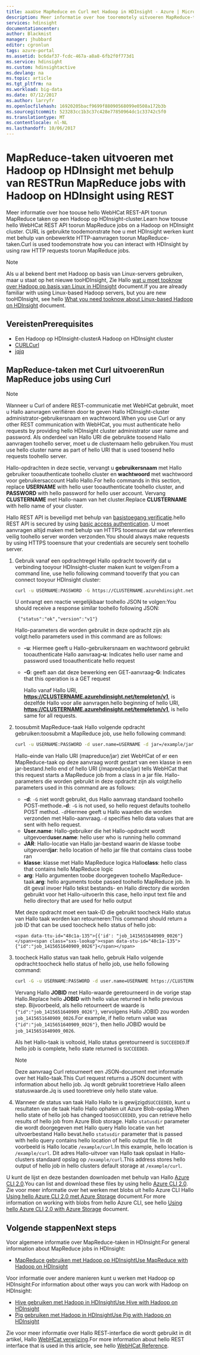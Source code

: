 ```yaml
---
title: aaaUse MapReduce en Curl met Hadoop in HDInsight - Azure | Microsoft Docs
description: Meer informatie over hoe tooremotely uitvoeren MapReduce-taken met Hadoop op HDInsight met Curl.
services: hdinsight
documentationcenter: 
author: Blackmist
manager: jhubbard
editor: cgronlun
tags: azure-portal
ms.assetid: bc6daf37-fcdc-467a-a8a8-6fb2f0f773d1
ms.service: hdinsight
ms.custom: hdinsightactive
ms.devlang: na
ms.topic: article
ms.tgt_pltfrm: na
ms.workload: big-data
ms.date: 07/12/2017
ms.author: larryfr
ms.openlocfilehash: 16920205bacf9699f88090568099e0508a172b3b
ms.sourcegitcommit: 523283cc1b3c37c428e77850964dc1c33742c5f0
ms.translationtype: MT
ms.contentlocale: nl-NL
ms.lasthandoff: 10/06/2017
---
```

# <a name="run-mapreduce-jobs-with-hadoop-on-hdinsight-using-rest"></a><span data-ttu-id="48c1a-103">MapReduce-taken uitvoeren met Hadoop op HDInsight met behulp van REST</span><span class="sxs-lookup"><span data-stu-id="48c1a-103">Run MapReduce jobs with Hadoop on HDInsight using REST</span></span>

<span data-ttu-id="48c1a-104">Meer informatie over hoe toouse hello WebHCat REST-API toorun MapReduce taken op een Hadoop op HDInsight-cluster.</span><span class="sxs-lookup"><span data-stu-id="48c1a-104">Learn how toouse hello WebHCat REST API toorun MapReduce jobs on a Hadoop on HDInsight cluster.</span></span> <span data-ttu-id="48c1a-105">CURL is gebruikte toodemonstrate hoe u met HDInsight werken kunt met behulp van onbewerkte HTTP-aanvragen toorun MapReduce-taken.</span><span class="sxs-lookup"><span data-stu-id="48c1a-105">Curl is used toodemonstrate how you can interact with HDInsight by using raw HTTP requests toorun MapReduce jobs.</span></span>

> [!NOTE]
> <span data-ttu-id="48c1a-106">Als u al bekend bent met Hadoop op basis van Linux-servers gebruiken, maar u staat op het nieuwe tooHDInsight, Zie Hallo [wat u moet tooknow over Hadoop op basis van Linux in HDInsight](hdinsight-hadoop-linux-information.md) document.</span><span class="sxs-lookup"><span data-stu-id="48c1a-106">If you are already familiar with using Linux-based Hadoop servers, but you are new tooHDInsight, see hello [What you need tooknow about Linux-based Hadoop on HDInsight](hdinsight-hadoop-linux-information.md) document.</span></span>


## <span data-ttu-id="48c1a-107"><a id="prereq"></a>Vereisten</span><span class="sxs-lookup"><span data-stu-id="48c1a-107"><a id="prereq"></a>Prerequisites</span></span>

* <span data-ttu-id="48c1a-108">Een Hadoop op HDInsight-cluster</span><span class="sxs-lookup"><span data-stu-id="48c1a-108">A Hadoop on HDInsight cluster</span></span>
* [<span data-ttu-id="48c1a-109">CURL</span><span class="sxs-lookup"><span data-stu-id="48c1a-109">Curl</span></span>](http://curl.haxx.se/)
* [<span data-ttu-id="48c1a-110">jq</span><span class="sxs-lookup"><span data-stu-id="48c1a-110">jq</span></span>](http://stedolan.github.io/jq/)

## <span data-ttu-id="48c1a-111"><a id="curl"></a>MapReduce-taken met Curl uitvoeren</span><span class="sxs-lookup"><span data-stu-id="48c1a-111"><a id="curl"></a>Run MapReduce jobs using Curl</span></span>

> [!NOTE]
> <span data-ttu-id="48c1a-112">Wanneer u Curl of andere REST-communicatie met WebHCat gebruikt, moet u Hallo aanvragen verifiëren door te geven Hallo HDInsight-cluster administrator-gebruikersnaam en wachtwoord.</span><span class="sxs-lookup"><span data-stu-id="48c1a-112">When you use Curl or any other REST communication with WebHCat, you must authenticate hello requests by providing hello HDInsight cluster administrator user name and password.</span></span> <span data-ttu-id="48c1a-113">Als onderdeel van Hallo URI die gebruikte toosend Hallo aanvragen toohello server, moet u de clusternaam hello gebruiken.</span><span class="sxs-lookup"><span data-stu-id="48c1a-113">You must use hello cluster name as part of hello URI that is used toosend hello requests toohello server.</span></span>
>
> <span data-ttu-id="48c1a-114">Hallo-opdrachten in deze sectie, vervangt u **gebruikersnaam** met Hallo gebruiker tooauthenticate toohello cluster en **wachtwoord** met wachtwoord voor gebruikersaccount Hallo Hallo.</span><span class="sxs-lookup"><span data-stu-id="48c1a-114">For hello commands in this section, replace **USERNAME** with hello user tooauthenticate toohello cluster, and **PASSWORD** with hello password for hello user account.</span></span> <span data-ttu-id="48c1a-115">Vervang **CLUSTERNAME** met Hallo-naam van het cluster.</span><span class="sxs-lookup"><span data-stu-id="48c1a-115">Replace **CLUSTERNAME** with hello name of your cluster.</span></span>
>
> <span data-ttu-id="48c1a-116">Hallo REST API is beveiligd met behulp van [basistoegang verificatie](http://en.wikipedia.org/wiki/Basic_access_authentication).</span><span class="sxs-lookup"><span data-stu-id="48c1a-116">hello REST API is secured by using [basic access authentication](http://en.wikipedia.org/wiki/Basic_access_authentication).</span></span> <span data-ttu-id="48c1a-117">U moet aanvragen altijd maken met behulp van HTTPS tooensure dat uw referenties veilig toohello server worden verzonden.</span><span class="sxs-lookup"><span data-stu-id="48c1a-117">You should always make requests by using HTTPS tooensure that your credentials are securely sent toohello server.</span></span>


1. <span data-ttu-id="48c1a-118">Gebruik vanaf een opdrachtregel Hallo opdracht tooverify dat u verbinding tooyour HDInsight-cluster maken kunt te volgen:</span><span class="sxs-lookup"><span data-stu-id="48c1a-118">From a command line, use hello following command tooverify that you can connect tooyour HDInsight cluster:</span></span>

    ```bash
    curl -u USERNAME:PASSWORD -G https://CLUSTERNAME.azurehdinsight.net/templeton/v1/status
    ```

    <span data-ttu-id="48c1a-119">U ontvangt een reactie vergelijkbaar toohello JSON te volgen:</span><span class="sxs-lookup"><span data-stu-id="48c1a-119">You should receive a response similar toohello following JSON:</span></span>

        {"status":"ok","version":"v1"}

    <span data-ttu-id="48c1a-120">Hallo-parameters die worden gebruikt in deze opdracht zijn als volgt:</span><span class="sxs-lookup"><span data-stu-id="48c1a-120">hello parameters used in this command are as follows:</span></span>

   * <span data-ttu-id="48c1a-121">**-u**: Hiermee geeft u Hallo-gebruikersnaam en wachtwoord gebruikt tooauthenticate Hallo aanvraag</span><span class="sxs-lookup"><span data-stu-id="48c1a-121">**-u**: Indicates hello user name and password used tooauthenticate hello request</span></span>
   * <span data-ttu-id="48c1a-122">**-G**: geeft aan dat deze bewerking een GET-aanvraag</span><span class="sxs-lookup"><span data-stu-id="48c1a-122">**-G**: Indicates that this operation is a GET request</span></span>

     <span data-ttu-id="48c1a-123">Hallo vanaf Hallo URI, **https://CLUSTERNAME.azurehdinsight.net/templeton/v1**, is dezelfde Hallo voor alle aanvragen.</span><span class="sxs-lookup"><span data-stu-id="48c1a-123">hello beginning of hello URI, **https://CLUSTERNAME.azurehdinsight.net/templeton/v1**, is hello same for all requests.</span></span>

2. <span data-ttu-id="48c1a-124">toosubmit MapReduce-taak Hallo volgende opdracht gebruiken:</span><span class="sxs-lookup"><span data-stu-id="48c1a-124">toosubmit a MapReduce job, use hello following command:</span></span>

    ```bash
    curl -u USERNAME:PASSWORD -d user.name=USERNAME -d jar=/example/jars/hadoop-mapreduce-examples.jar -d class=wordcount -d arg=/example/data/gutenberg/davinci.txt -d arg=/example/data/CurlOut https://CLUSTERNAME.azurehdinsight.net/templeton/v1/mapreduce/jar
    ```

    <span data-ttu-id="48c1a-125">Hallo-einde van Hallo URI (mapreduce/jar) ziet WebHCat of er een MapReduce-taak op deze aanvraag wordt gestart van een klasse in een jar-bestand.</span><span class="sxs-lookup"><span data-stu-id="48c1a-125">hello end of hello URI (/mapreduce/jar) tells WebHCat that this request starts a MapReduce job from a class in a jar file.</span></span> <span data-ttu-id="48c1a-126">Hallo-parameters die worden gebruikt in deze opdracht zijn als volgt:</span><span class="sxs-lookup"><span data-stu-id="48c1a-126">hello parameters used in this command are as follows:</span></span>

   * <span data-ttu-id="48c1a-127">**-d**: `-G` niet wordt gebruikt, dus Hallo aanvraag standaard toohello POST-methode.</span><span class="sxs-lookup"><span data-stu-id="48c1a-127">**-d**: `-G` is not used, so hello request defaults toohello POST method.</span></span> <span data-ttu-id="48c1a-128">`-d`Hiermee geeft u Hallo waarden die worden verzonden met Hallo-aanvraag.</span><span class="sxs-lookup"><span data-stu-id="48c1a-128">`-d` specifies hello data values that are sent with hello request.</span></span>
    * <span data-ttu-id="48c1a-129">**User.name**: Hallo-gebruiker die het Hallo-opdracht wordt uitgevoerd</span><span class="sxs-lookup"><span data-stu-id="48c1a-129">**user.name**: hello user who is running hello command</span></span>
    * <span data-ttu-id="48c1a-130">**JAR**: Hallo-locatie van Hallo jar-bestand waarin de klasse toobe uitgevoerd</span><span class="sxs-lookup"><span data-stu-id="48c1a-130">**jar**: hello location of hello jar file that contains class toobe ran</span></span>
    * <span data-ttu-id="48c1a-131">**klasse**: klasse met Hallo MapReduce logica Hallo</span><span class="sxs-lookup"><span data-stu-id="48c1a-131">**class**: hello class that contains hello MapReduce logic</span></span>
    * <span data-ttu-id="48c1a-132">**arg**: Hallo argumenten toobe doorgegeven toohello MapReduce-taak.</span><span class="sxs-lookup"><span data-stu-id="48c1a-132">**arg**: hello arguments toobe passed toohello MapReduce job.</span></span> <span data-ttu-id="48c1a-133">In dit geval invoer Hallo tekst bestands- en Hallo directory die worden gebruikt voor het Hallo-uitvoer</span><span class="sxs-lookup"><span data-stu-id="48c1a-133">In this case, hello input text file and hello directory that are used for hello output</span></span>

     <span data-ttu-id="48c1a-134">Met deze opdracht moet een taak-ID die gebruikt toocheck Hallo status van Hallo taak worden kan retourneren:</span><span class="sxs-lookup"><span data-stu-id="48c1a-134">This command should return a job ID that can be used toocheck hello status of hello job:</span></span>

       <span data-ttu-id="48c1a-135">{{'id': "job_1415651640909_0026"}</span><span class="sxs-lookup"><span data-stu-id="48c1a-135">{"id":"job_1415651640909_0026"}</span></span>

3. <span data-ttu-id="48c1a-136">toocheck Hallo status van taak hello, gebruik Hallo volgende opdracht:</span><span class="sxs-lookup"><span data-stu-id="48c1a-136">toocheck hello status of hello job, use hello following command:</span></span>

    ```bash
    curl -G -u USERNAME:PASSWORD -d user.name=USERNAME https://CLUSTERNAME.azurehdinsight.net/templeton/v1/jobs/JOBID | jq .status.state
    ```

    <span data-ttu-id="48c1a-137">Vervang Hallo **JOBID** met Hallo-waarde geretourneerd in de vorige stap Hallo.</span><span class="sxs-lookup"><span data-stu-id="48c1a-137">Replace hello **JOBID** with hello value returned in hello previous step.</span></span> <span data-ttu-id="48c1a-138">Bijvoorbeeld, als hello retourneert de waarde is `{"id":"job_1415651640909_0026"}`, vervolgens Hallo JOBID zou worden `job_1415651640909_0026`.</span><span class="sxs-lookup"><span data-stu-id="48c1a-138">For example, if hello return value was `{"id":"job_1415651640909_0026"}`, then hello JOBID would be `job_1415651640909_0026`.</span></span>

    <span data-ttu-id="48c1a-139">Als het Hallo-taak is voltooid, Hallo status geretourneerd is `SUCCEEDED`.</span><span class="sxs-lookup"><span data-stu-id="48c1a-139">If hello job is complete, hello state returned is `SUCCEEDED`.</span></span>

   > [!NOTE]
   > <span data-ttu-id="48c1a-140">Deze aanvraag Curl retourneert een JSON-document met informatie over het Hallo-taak.</span><span class="sxs-lookup"><span data-stu-id="48c1a-140">This Curl request returns a JSON document with information about hello job.</span></span> <span data-ttu-id="48c1a-141">Jq wordt gebruikt tooretrieve Hallo alleen statuswaarde.</span><span class="sxs-lookup"><span data-stu-id="48c1a-141">Jq is used tooretrieve only hello state value.</span></span>

4. <span data-ttu-id="48c1a-142">Wanneer de status van taak Hallo Hallo te is gewijzigd`SUCCEEDED`, kunt u resultaten van de taak Hallo Hallo ophalen uit Azure Blob-opslag.</span><span class="sxs-lookup"><span data-stu-id="48c1a-142">When hello state of hello job has changed too`SUCCEEDED`, you can retrieve hello results of hello job from Azure Blob storage.</span></span> <span data-ttu-id="48c1a-143">Hallo `statusdir` parameter die wordt doorgegeven met Hallo query Hallo locatie van het uitvoerbestand Hallo bevat.</span><span class="sxs-lookup"><span data-stu-id="48c1a-143">hello `statusdir` parameter that is passed with hello query contains hello location of hello output file.</span></span> <span data-ttu-id="48c1a-144">In dit voorbeeld is Hallo locatie `/example/curl`.</span><span class="sxs-lookup"><span data-stu-id="48c1a-144">In this example, hello location is `/example/curl`.</span></span> <span data-ttu-id="48c1a-145">Dit adres Hallo-uitvoer van Hallo taak opslaat in Hallo-clusters standaard opslag op `/example/curl`.</span><span class="sxs-lookup"><span data-stu-id="48c1a-145">This address stores hello output of hello job in hello clusters default storage at `/example/curl`.</span></span>

<span data-ttu-id="48c1a-146">U kunt de lijst en deze bestanden downloaden met behulp van Hallo [Azure CLI 2.0](https://docs.microsoft.com/cli/azure/install-azure-cli).</span><span class="sxs-lookup"><span data-stu-id="48c1a-146">You can list and download these files by using hello [Azure CLI 2.0](https://docs.microsoft.com/cli/azure/install-azure-cli).</span></span> <span data-ttu-id="48c1a-147">Zie voor meer informatie over het werken met blobs uit hello Azure CLI Hallo [Using hello Azure CLI 2.0 met Azure Storage](../storage/common/storage-azure-cli.md#create-and-manage-blobs) document.</span><span class="sxs-lookup"><span data-stu-id="48c1a-147">For more information on working with blobs from hello Azure CLI, see hello [Using hello Azure CLI 2.0 with Azure Storage](../storage/common/storage-azure-cli.md#create-and-manage-blobs) document.</span></span>

## <span data-ttu-id="48c1a-148"><a id="nextsteps"></a>Volgende stappen</span><span class="sxs-lookup"><span data-stu-id="48c1a-148"><a id="nextsteps"></a>Next steps</span></span>

<span data-ttu-id="48c1a-149">Voor algemene informatie over MapReduce-taken in HDInsight:</span><span class="sxs-lookup"><span data-stu-id="48c1a-149">For general information about MapReduce jobs in HDInsight:</span></span>

* [<span data-ttu-id="48c1a-150">MapReduce gebruiken met Hadoop op HDInsight</span><span class="sxs-lookup"><span data-stu-id="48c1a-150">Use MapReduce with Hadoop on HDInsight</span></span>](hdinsight-use-mapreduce.md)

<span data-ttu-id="48c1a-151">Voor informatie over andere manieren kunt u werken met Hadoop op HDInsight:</span><span class="sxs-lookup"><span data-stu-id="48c1a-151">For information about other ways you can work with Hadoop on HDInsight:</span></span>

* [<span data-ttu-id="48c1a-152">Hive gebruiken met Hadoop in HDInsight</span><span class="sxs-lookup"><span data-stu-id="48c1a-152">Use Hive with Hadoop on HDInsight</span></span>](hdinsight-use-hive.md)
* [<span data-ttu-id="48c1a-153">Pig gebruiken met Hadoop in HDInsight</span><span class="sxs-lookup"><span data-stu-id="48c1a-153">Use Pig with Hadoop on HDInsight</span></span>](hdinsight-use-pig.md)

<span data-ttu-id="48c1a-154">Zie voor meer informatie over Hallo REST-interface die wordt gebruikt in dit artikel, Hallo [WebHCat verwijzing](https://cwiki.apache.org/confluence/display/Hive/WebHCat+Reference).</span><span class="sxs-lookup"><span data-stu-id="48c1a-154">For more information about hello REST interface that is used in this article, see hello [WebHCat Reference](https://cwiki.apache.org/confluence/display/Hive/WebHCat+Reference).</span></span>
